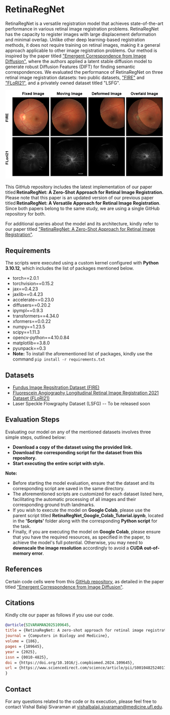# RetinaRegNet
RetinaRegNet is a versatile registration model that achieves state-of-the-art performance in various retinal image registration problems. RetinaRegNet has the capacity to register images with large displacement deformation and minimal overlap. Unlike other deep learning-based registration methods, it does not require training on retinal images, making it a general approach applicable to other image registration problems. Our method is inspired by the paper titled ["Emergent Correspondence from Image Diffusion"](https://arxiv.org/abs/2306.03881), where the authors applied a latent stable diffusion model to generate robust Diffusion Features (DIFT) for finding semantic correspondences. We evaluated the performance of RetinaRegNet on three retinal image registration datasets: two public datasets, ["FIRE"](https://carlos.hernandez.im/papers/2017_07_JMO.pdf) and ["FLoRI21"](https://ieeexplore.ieee.org/document/9850360), and a privately owned dataset titled "LSFG".

<p align="center">
  <img src="Images/Results.PNG" alt="Visual Results" width="750">
</p>

This GitHub repository includes the latest implementation of our paper titled **RetinaRegNet: A Zero-Shot Approach for Retinal Image Registration.** Please note that this paper is an updated version of our previous paper titled **RetinaRegNet: A Versatile Approach for Retinal Image Registration**. Since both papers belong to the same study, we are using a single GitHub repository for both.

For additional queries about the model and its architecture, kindly refer to our paper titled ["RetinaRegNet: A Zero-Shot Approach for Retinal Image Registration"](https://www.sciencedirect.com/science/article/pii/S001048252401730X).

## Requirements
The scripts were executed using a custom kernel configured with **Python 3.10.12**, which includes the list of packages mentioned below.
* torch==2.0.1
* torchvision==0.15.2
* jax==0.4.23
* jaxlib==0.4.23
* accelerate==0.23.0
* diffusers==0.20.2
* ipympl==0.9.3
* transformers==4.34.0
* xformers==0.0.22
* numpy==1.23.5
* scipy==1.11.3
* opencv-python==4.10.0.84
* matplotlib==3.8.0
* pyunpack==0.3
* **Note:** To install the aforementioned list of packages, kindly use the command `pip install -r requirements.txt`

## Datasets
* [Fundus Image Regsitration Dataset (FIRE)](https://projects.ics.forth.gr/cvrl/fire/)
* [Fluorescein Angiography Longitudinal Retinal Image Registration 2021 Dataset (FLoRI21)](https://ieee-dataport.org/open-access/flori21-fluorescein-angiography-longitudinal-retinal-image-registration-dataset)
* Laser Speckle Flowgraphy Dataset (LSFG) -- To be released soon
  
## Evaluation Steps
Evaluating our model on any of the mentioned datasets involves three simple steps, outlined below:
+ **Download a copy of the dataset using the provided link.**
+ **Download the corresponding script for the dataset from this repository.**
+ **Start executing the entire script with style.** 

**Note:**
+ Before starting the model evaluation, ensure that the dataset and its corresponding script are saved in the same directory.
+ The aforementioned scripts are customized for each dataset listed here, facilitating the automatic processing of all images and their corresponding ground truth landmarks.
+ If you wish to execute the model on **Google Colab**, please use the parent script titled **RetinaRegNet_Google_Colab_Tutorial.ipynb**, located in the **'Scripts'** folder along with the corresponding **Python script** for the task.
+ Finally, if you are executing the model on **Google Colab**, please ensure that you have the required resources, as specified in the paper, to achieve the model's full potential. Otherwise, you may need to **downscale the image resolution** accordingly to avoid a **CUDA out-of-memory error**.

## References
Certain code cells were from this [GitHub repository](https://github.com/Tsingularity/dift), as detailed in the paper titled ["Emergent Correspondence from Image Diffusion"](https://arxiv.org/abs/2306.03881).

## Citations
Kindly cite our paper as follows if you use our code.
```bibtex
@article{SIVARAMAN2025109645,
title = {RetinaRegNet: A zero-shot approach for retinal image registration},
journal = {Computers in Biology and Medicine},
volume = {186},
pages = {109645},
year = {2025},
issn = {0010-4825},
doi = {https://doi.org/10.1016/j.compbiomed.2024.109645},
url = {https://www.sciencedirect.com/science/article/pii/S001048252401730X}
}
```
## Contact
For any questions related to the code or its execution, please feel free to contact Vishal Balaji Sivaraman at vishalbalaji.sivaraman@medicine.ufl.edu.
